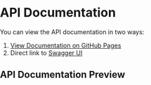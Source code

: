# API Documentation

You can view the API documentation in two ways:

1. [View Documentation on GitHub Pages](https://sashwath-kumar.github.io/github-pages/)
2. Direct link to [Swagger UI](https://sashwath-kumar.github.io/github-pages/swagger-ui)

## API Documentation Preview

<!DOCTYPE html>
<html lang="en">
<head>
    <meta charset="UTF-8">
    <title>API Documentation</title>
    <link rel="stylesheet" type="text/css" href="https://cdn.jsdelivr.net/npm/swagger-ui-dist@4.6.0/swagger-ui.css" />
    <style>
        body {
            margin: 0;
            padding: 0;
        }
        #swagger-ui {
            max-width: 1460px;
            margin: 0 auto;
        }
    </style>
</head>
<body>
<div id="swagger-ui"></div>

<script src="https://cdn.jsdelivr.net/npm/swagger-ui-dist@4.6.0/swagger-ui-bundle.js"></script>
<script src="https://cdn.jsdelivr.net/npm/swagger-ui-dist@4.6.0/swagger-ui-standalone-preset.js"></script>
<script>
    window.onload = function() {
        const ui = SwaggerUIBundle({
            url: "swagger.yaml",
            dom_id: '#swagger-ui',
            deepLinking: true,
            presets: [
                SwaggerUIBundle.presets.apis,
                SwaggerUIStandalonePreset
            ],
            plugins: [
                SwaggerUIBundle.plugins.DownloadUrl
            ],
            layout: "StandaloneLayout"
        });
        window.ui = ui;
    };
</script>
</body>
</html>
